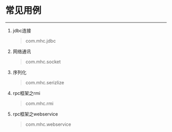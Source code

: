 # 常见用例

----------
1. jdbc连接
    > com.mhc.jdbc

2. 网络通讯
    > com.mhc.socket
    
3. 序列化
    > com.mhc.serizlize
    
4. rpc框架之rmi
    > com.mhc.rmi
    
5. rpc框架之webservice
    > com.mhc.webservice